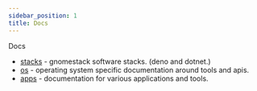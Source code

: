 ```yaml
---
sidebar_position: 1
title: Docs
---
```


Docs

- [stacks](./stacks/) - gnomestack software stacks. (deno and dotnet.)
- [os](./os) - operating system specific documentation around tools and apis.
- [apps](./apps/) - documentation for various applications and tools.
